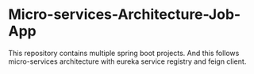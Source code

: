 # Micro-services-Architecture-Job-App
This repository contains multiple spring boot projects. And this follows micro-services architecture with eureka service registry and feign client.
